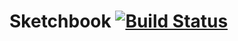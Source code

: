 Sketchbook [![Build Status](https://travis-ci.org/aragozin/sketchbook.png?branch=master)](https://travis-ci.org/aragozin/sketchbook.png)
=========
